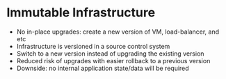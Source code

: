 # Immutable Infrastructure

* No in-place upgrades: create a new version of VM, load-balancer, and etc
* Infrastructure is versioned in a source control system
* Switch to a new version instead of upgrading the existing version
* Reduced risk of upgrades with easier rollback to a previous version
* Downside: no internal application state/data will be required



